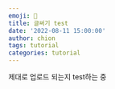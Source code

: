 ```yaml
---
emoji: 🧢
title: 글써기 test
date: '2022-08-11 15:00:00'
author: chion
tags: tutorial
categories: tutorial
---
```

제대로 업로드 되는지 test하는 중
